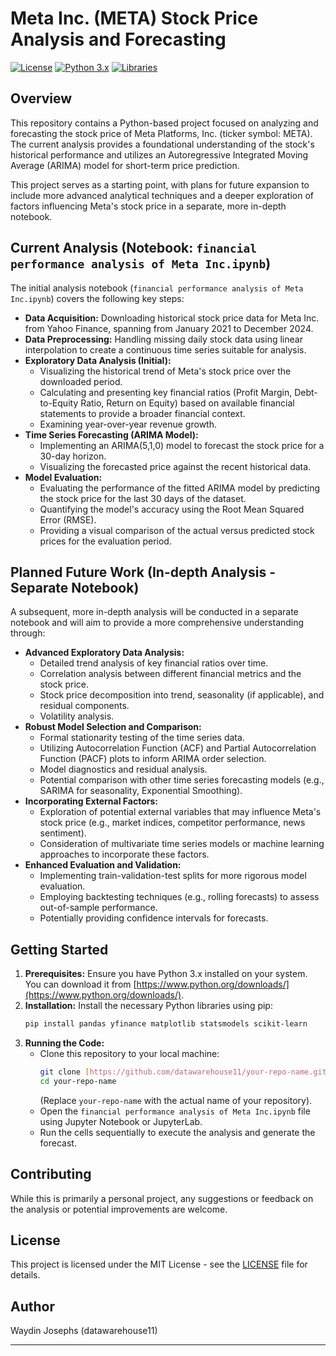 # Meta Inc. (META) Stock Price Analysis and Forecasting

[![License](https://img.shields.io/badge/License-MIT-yellow.svg)](https://opensource.org/licenses/MIT)
[![Python 3.x](https://img.shields.io/badge/python-3.x-blue.svg)](https://www.python.org/downloads/)
[![Libraries](https://img.shields.io/badge/Libraries-Pandas%20%7C%20YFinance%20%7C%20Matplotlib%20%7C%20Statsmodels%20%7C%20Scikit--learn-brightgreen)](https://pypi.org/)

## Overview

This repository contains a Python-based project focused on analyzing and forecasting the stock price of Meta Platforms, Inc. (ticker symbol: META). The current analysis provides a foundational understanding of the stock's historical performance and utilizes an Autoregressive Integrated Moving Average (ARIMA) model for short-term price prediction.

This project serves as a starting point, with plans for future expansion to include more advanced analytical techniques and a deeper exploration of factors influencing Meta's stock price in a separate, more in-depth notebook.

## Current Analysis (Notebook: `financial performance analysis of Meta Inc.ipynb`)

The initial analysis notebook (`financial performance analysis of Meta Inc.ipynb`) covers the following key steps:

* **Data Acquisition:** Downloading historical stock price data for Meta Inc. from Yahoo Finance, spanning from January 2021 to December 2024.
* **Data Preprocessing:** Handling missing daily stock data using linear interpolation to create a continuous time series suitable for analysis.
* **Exploratory Data Analysis (Initial):**
    * Visualizing the historical trend of Meta's stock price over the downloaded period.
    * Calculating and presenting key financial ratios (Profit Margin, Debt-to-Equity Ratio, Return on Equity) based on available financial statements to provide a broader financial context.
    * Examining year-over-year revenue growth.
* **Time Series Forecasting (ARIMA Model):**
    * Implementing an ARIMA(5,1,0) model to forecast the stock price for a 30-day horizon.
    * Visualizing the forecasted price against the recent historical data.
* **Model Evaluation:**
    * Evaluating the performance of the fitted ARIMA model by predicting the stock price for the last 30 days of the dataset.
    * Quantifying the model's accuracy using the Root Mean Squared Error (RMSE).
    * Providing a visual comparison of the actual versus predicted stock prices for the evaluation period.

## Planned Future Work (In-depth Analysis - Separate Notebook)

A subsequent, more in-depth analysis will be conducted in a separate notebook and will aim to provide a more comprehensive understanding through:

* **Advanced Exploratory Data Analysis:**
    * Detailed trend analysis of key financial ratios over time.
    * Correlation analysis between different financial metrics and the stock price.
    * Stock price decomposition into trend, seasonality (if applicable), and residual components.
    * Volatility analysis.
* **Robust Model Selection and Comparison:**
    * Formal stationarity testing of the time series data.
    * Utilizing Autocorrelation Function (ACF) and Partial Autocorrelation Function (PACF) plots to inform ARIMA order selection.
    * Model diagnostics and residual analysis.
    * Potential comparison with other time series forecasting models (e.g., SARIMA for seasonality, Exponential Smoothing).
* **Incorporating External Factors:**
    * Exploration of potential external variables that may influence Meta's stock price (e.g., market indices, competitor performance, news sentiment).
    * Consideration of multivariate time series models or machine learning approaches to incorporate these factors.
* **Enhanced Evaluation and Validation:**
    * Implementing train-validation-test splits for more rigorous model evaluation.
    * Employing backtesting techniques (e.g., rolling forecasts) to assess out-of-sample performance.
    * Potentially providing confidence intervals for forecasts.

## Getting Started

1.  **Prerequisites:** Ensure you have Python 3.x installed on your system. You can download it from [https://www.python.org/downloads/](https://www.python.org/downloads/).
2.  **Installation:** Install the necessary Python libraries using pip:
    ```bash
    pip install pandas yfinance matplotlib statsmodels scikit-learn
    ```
3.  **Running the Code:**
    * Clone this repository to your local machine:
        ```bash
        git clone [https://github.com/datawarehouse11/your-repo-name.git](https://github.com/datawarehouse11/your-repo-name.git)
        cd your-repo-name
        ```
        (Replace `your-repo-name` with the actual name of your repository).
    * Open the `financial performance analysis of Meta Inc.ipynb` file using Jupyter Notebook or JupyterLab.
    * Run the cells sequentially to execute the analysis and generate the forecast.

## Contributing

While this is primarily a personal project, any suggestions or feedback on the analysis or potential improvements are welcome.

## License

This project is licensed under the MIT License - see the [LICENSE](LICENSE) file for details.

## Author

Waydin Josephs (datawarehouse11)

---
